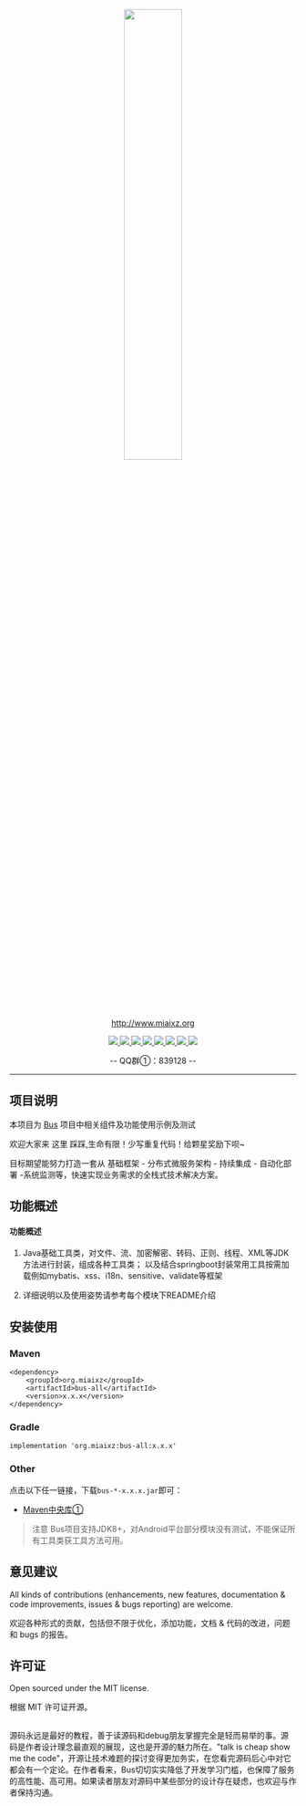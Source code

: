<p align="center">
	<a href="https://www.miaixz.org"><img src="/839128/bus/raw/main/LOGO.svg" width="45%"></a>
</p>
<p align="center">
	<a href="http://www.miaixz.org">http://www.miaixz.org</a>
</p>
<p align="center">
    <a target="_blank" href="https://search.maven.org/search?q=org.miaixz">
		<img src="https://img.shields.io/badge/maven--central-v8.0.5-blue.svg?label=Maven%20Central" />
	</a>
	<a target="_blank" href="https://travis-ci.org/839128/bus">
		<img src="https://app.travis-ci.com/839128/bus.svg?token=TZPNK5FQiKMp9cao3SnY&branch=main">
	</a>
	<a target="_blank" href="https://jdk.java.net/">
		<img src="https://img.shields.io/badge/Java-17+-green.svg">
	</a>
	<a target="_blank" href="https://spring.io/projects/spring-boot">
		<img src="https://img.shields.io/badge/Spring Boot-3.0.5-brightgreen.svg">
	</a>
	<a target="_blank" href="https://www.mysql.com">
		<img src="https://img.shields.io/badge/Mysql-8.x-blue.svg">
	</a>
	<a target="_blank" href="http://dubbo.apache.org">
		<img src="https://img.shields.io/badge/dubbo-3.2.11-yellow.svg">
	</a>
	<a target="_blank" href="http://poi.apache.org">
		<img src="https://img.shields.io/badge/poi-5.2.5-blue.svg">
	</a>
	<a target="_blank" href="https://opensource.org/licenses/MIT">
		<img src="https://img.shields.io/badge/license-MIT-green.svg">
	</a>
</p> 

<p align="center">
	-- QQ群①：839128 --
</p>

---

## 项目说明

本项目为 [Bus](https://github.com/839128/bus.git) 项目中相关组件及功能使用示例及测试

欢迎大家来 这里 踩踩,生命有限！少写重复代码！给颗星奖励下呗~

目标期望能努力打造一套从 基础框架 - 分布式微服务架构 - 持续集成 - 自动化部署 -系统监测等，快速实现业务需求的全栈式技术解决方案。

## 功能概述


#### 功能概述
1. Java基础工具类，对文件、流、加密解密、转码、正则、线程、XML等JDK方法进行封装，组成各种工具类；
   以及结合springboot封装常用工具按需加载例如mybatis、xss、i18n、sensitive、validate等框架

2. 详细说明以及使用姿势请参考每个模块下README介绍


## 安装使用
### Maven
```
<dependency>
    <groupId>org.miaixz</groupId>
    <artifactId>bus-all</artifactId>
    <version>x.x.x</version>
</dependency>
```

### Gradle
```
implementation 'org.miaixz:bus-all:x.x.x'
```

### Other

点击以下任一链接，下载`bus-*-x.x.x.jar`即可：

- [Maven中央库①](https://repo1.maven.org/maven2/org/miaixz)

> 注意
> Bus项目支持JDK8+，对Android平台部分模块没有测试，不能保证所有工具类获工具方法可用。

## 意见建议

All kinds of contributions (enhancements, new features, documentation & code improvements, issues & bugs reporting) are welcome.

欢迎各种形式的贡献，包括但不限于优化，添加功能，文档 & 代码的改进，问题和 bugs 的报告。

## 许可证

Open sourced under the MIT license.

根据 MIT 许可证开源。

##
源码永远是最好的教程，善于读源码和debug朋友掌握完全是轻而易举的事。源码是作者设计理念最直观的展现，这也是开源的魅力所在。"talk is cheap show me the code"，开源让技术难题的探讨变得更加务实，在您看完源码后心中对它都会有一个定论。在作者看来，Bus切切实实降低了开发学习门槛，也保障了服务的高性能、高可用。如果读者朋友对源码中某些部分的设计存在疑虑，也欢迎与作者保持沟通。
